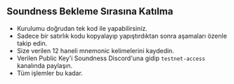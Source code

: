 ## Soundness Bekleme Sırasına Katılma

* Kurulumu doğrudan tek kod ile yapabilirsiniz.
* Sadece bir satırlık kodu kopyalayıp yapıştırdıktan sonra aşamaları özenle takip edin.
* Size verilen 12 haneli mnemonic kelimelerini kaydedin.
* Verilen Public Key'i Soundness Discord'una gidip ``testnet-access`` kanalında paylaşın.
* Tüm işlemler bu kadar.

